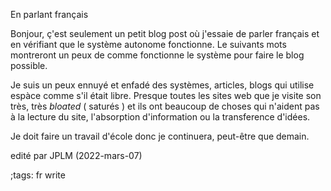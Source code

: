 En parlant français

Bonjour, ç'est seulement un petit blog post
où j'essaie de parler français et en vérifiant
que le système autonome fonctionne. Le suivants mots
montreront un peux de comme fonctionne le système pour
faire le blog possible.

Je suis un peux ennuyé et enfadé des systèmes,
articles, blogs qui utilise espàce comme s'il était libre.
Presque toutes les sites web que je visite son très, très
*bloated* ( saturés ) et ils ont beaucoup de choses qui n'aident pas à
la lecture du site, l'absorption d'information ou la 
transference d'idées.

Je doit faire un travail d'école donc je continuera,
peut-être que demain.

edité par JPLM (2022-mars-07)

;tags: fr write


